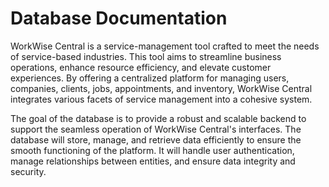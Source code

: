 # Database Documentation 

WorkWise Central is a service-management tool crafted to meet the needs of service-based industries. This tool aims to streamline business operations, enhance resource efficiency, and elevate customer experiences. By offering a centralized platform for managing users, companies, clients, jobs, appointments, and inventory, WorkWise Central integrates various facets of service management into a cohesive system.

The goal of the database is to provide a robust and scalable backend to support the seamless operation of WorkWise Central's interfaces. The database will store, manage, and retrieve data efficiently to ensure the smooth functioning of the platform. It will handle user authentication, manage relationships between entities, and ensure data integrity and security.